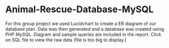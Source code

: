 # Animal-Rescue-Database-MySQL
For this group project we used Lucidchart to create a ER diagram of our database plan. Data was then generated and a database was created using PHP MySQL.
Diagram and sample queries are included in the report. Click on SQL file to view the raw data (file is too big to display.)

